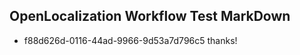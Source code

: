 ## OpenLocalization Workflow Test MarkDown
* f88d626d-0116-44ad-9966-9d53a7d796c5 
thanks!<!--HONumber=Mar16_HO4-->
